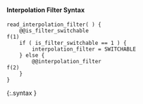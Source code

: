 #### Interpolation Filter Syntax

~~~~~
read_interpolation_filter( ) {
    @@is_filter_switchable                                                     f(1)
    if ( is_filter_switchable == 1 ) {
        interpolation_filter = SWITCHABLE
    } else {
        @@interpolation_filter                                                 f(2)
    }
}
~~~~~
{:.syntax }

